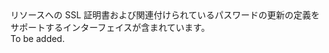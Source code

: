 <Namespace Name="Microsoft.Azure.Management.Network.Fluent.HasSslCertificate.UpdateDefinition">
  <Docs>
    <summary>リソースへの SSL 証明書および関連付けられているパスワードの更新の定義をサポートするインターフェイスが含まれています。</summary> 
    <remarks>To be added.</remarks>
  </Docs>
</Namespace>
